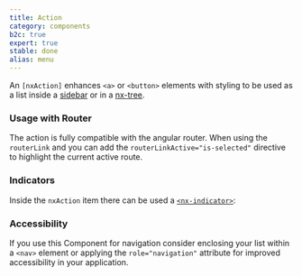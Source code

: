 ```yaml
---
title: Action
category: components
b2c: true
expert: true
stable: done
alias: menu
---
```


An `[nxAction]` enhances `<a>` or `<button>` elements with styling to be used as a list inside a [sidebar](./documentation/sidebar/overview) or in a [nx-tree](./documentation/tree/overview).

<!-- example(action) -->

### Usage with Router

The action is fully compatible with the angular router. When using the `routerLink` and you can add the `routerLinkActive="is-selected"` directive to highlight the current active route.

<!-- example(action-with-router) -->

### Indicators

Inside the `nxAction` item there can be used a [`<nx-indicator>`](./documentation/indicator/overview):

<!-- example(action-indicator) -->

### Accessibility
If you use this Component for navigation consider enclosing your list within a `<nav>` element or applying the `role="navigation"` attribute for improved accessibility in your application.
